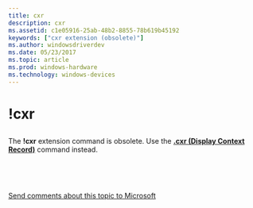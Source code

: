 ```yaml
---
title: cxr
description: cxr
ms.assetid: c1e05916-25ab-48b2-8855-78b619b45192
keywords: ["cxr extension (obsolete)"]
ms.author: windowsdriverdev
ms.date: 05/23/2017
ms.topic: article
ms.prod: windows-hardware
ms.technology: windows-devices
---
```


# !cxr


## <span id="ddk__cxr_dbg"></span><span id="DDK__CXR_DBG"></span>


The **!cxr** extension command is obsolete. Use the [**.cxr (Display Context Record)**](-cxr--display-context-record-.md) command instead.

 

 

[Send comments about this topic to Microsoft](mailto:wsddocfb@microsoft.com?subject=Documentation%20feedback%20[debugger\debugger]:%20!cxr%20%20RELEASE:%20%285/15/2017%29&body=%0A%0APRIVACY%20STATEMENT%0A%0AWe%20use%20your%20feedback%20to%20improve%20the%20documentation.%20We%20don't%20use%20your%20email%20address%20for%20any%20other%20purpose,%20and%20we'll%20remove%20your%20email%20address%20from%20our%20system%20after%20the%20issue%20that%20you're%20reporting%20is%20fixed.%20While%20we're%20working%20to%20fix%20this%20issue,%20we%20might%20send%20you%20an%20email%20message%20to%20ask%20for%20more%20info.%20Later,%20we%20might%20also%20send%20you%20an%20email%20message%20to%20let%20you%20know%20that%20we've%20addressed%20your%20feedback.%0A%0AFor%20more%20info%20about%20Microsoft's%20privacy%20policy,%20see%20http://privacy.microsoft.com/default.aspx. "Send comments about this topic to Microsoft")




